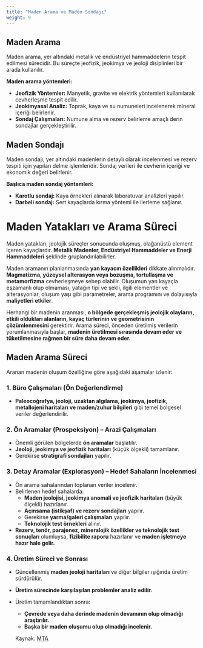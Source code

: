```yaml
---
title: "Maden Arama ve Maden Sondajı"
weight: 9
---
```


## Maden Arama

Maden arama, yer altındaki metalik ve endüstriyel hammaddelerin tespit edilmesi sürecidir. Bu süreçte jeofizik, jeokimya ve jeoloji disiplinleri bir arada kullanılır.

**Maden arama yöntemleri:**
- **Jeofizik Yöntemler:** Manyetik, gravite ve elektrik yöntemleri kullanılarak cevherleşme tespit edilir.
- **Jeokimyasal Analiz:** Toprak, kaya ve su numuneleri incelenerek mineral içeriği belirlenir.
- **Sondaj Çalışmaları:** Numune alma ve rezerv belirleme amaçlı derin sondajlar gerçekleştirilir.

## Maden Sondajı

Maden sondajı, yer altındaki madenlerin detaylı olarak incelenmesi ve rezerv tespiti için yapılan delme işlemleridir. Sondaj verileri ile cevherin içeriği ve ekonomik değeri belirlenir.

**Başlıca maden sondaj yöntemleri:**
- **Karotlu sondaj:** Kaya örnekleri alınarak laboratuvar analizleri yapılır.
- **Darbeli sondaj:** Sert kayaçlarda kırma yöntemi ile ilerleme sağlanır.


# Maden Yatakları ve Arama Süreci

Maden yatakları, jeolojik süreçler sonucunda oluşmuş, olağanüstü element içeren kayaçlardır. **Metalik Madenler, Endüstriyel Hammaddeler ve Enerji Hammaddeleri** şeklinde gruplandırılabilirler.

Maden aramanın planlanmasında **yan kayacın özellikleri** dikkate alınmalıdır. **Magmatizma, yüzeysel alterasyon veya bozuşma, tortullaşma ve metamorfizma** cevherleşmeye sebep olabilir. Oluşumun yan kayaçla eşzamanlı olup olmaması, yatağın tipi ve şekli, ilgili elementler ve alterasyonlar, oluşum yaşı gibi parametreler, arama programını ve dolayısıyla **maliyetleri etkiler**.  


Herhangi bir madenin aranması, **o bölgede gerçekleşmiş jeolojik olayların, etkili oldukları alanların, kayaç türlerinin ve geometrisinin çözümlenmesini** gerektirir. Arama süreci, önceden üretilmiş verilerin yorumlanmasıyla başlar, **madenin üretilmesi sırasında devam eder ve tüketilmesine rağmen bir süre daha devam eder.**  

## Maden Arama Süreci  

Aranan madenin oluşum özelliğine göre aşağıdaki aşamalar izlenir:  

### 1. **Büro Çalışmaları (Ön Değerlendirme)**  
- **Paleocoğrafya, jeoloji, uzaktan algılama, jeokimya, jeofizik, metallojeni haritaları ve maden/zuhur bilgileri** gibi temel bölgesel veriler değerlendirilir.  

### 2. **Ön Aramalar (Prospeksiyon) – Arazi Çalışmaları**  
- Önemli görülen bölgelerde **ön aramalar** başlatılır.  
- **Jeoloji, jeokimya ve jeofizik haritaları** (küçük ölçekli) tamamlanır.  
- Gerekirse **stratigrafi sondajları** yapılır.  

### 3. **Detay Aramalar (Explorasyon) – Hedef Sahaların İncelenmesi**  
- Ön arama sahalarından toplanan veriler incelenir.  
- Belirlenen hedef sahalarda:  
  - **Maden jeolojisi, jeokimya anomali ve jeofizik haritaları** (büyük ölçekli) hazırlanır.  
  - **Açınsama (istikşaf) ve rezerv sondajları** yapılır.  
  - Gerekirse **yarma/galeri çalışmaları** yapılır.  
  - **Teknolojik test örnekleri** alınır.  
- **Rezerv, tenör, parajenez, mineralojik özellikler ve teknolojik test sonuçları** olumluysa, **fizibilite raporu** hazırlanır ve **maden işletmeye hazır hale gelir.**  

### 4. **Üretim Süreci ve Sonrası**  
- Güncellenmiş **maden jeoloji haritaları** ve diğer bilgiler ışığında üretim sürdürülür.  
- **Üretim sürecinde karşılaşılan problemler analiz edilir.**  
- Üretim tamamlandıktan sonra:  
  - **Çevrede veya daha derinde madenin devamının olup olmadığı araştırılır.**  
  - **Başka bir maden oluşumu olup olmadığı incelenir.**  

  Kaynak: [MTA](https://www.mta.gov.tr/v3.0/bilgi-merkezi/maden-arama-asamalari)
